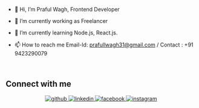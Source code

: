 - 👋 Hi, I’m Praful Wagh, Frontend Developer 

- 🌱 I’m currently working as Freelancer
- 💞️ I’m currently learning Node.js, React.js.
- 📫 How to reach me Email-Id: prafullwagh31@gmail.com / Contact : +91 9423290079

<br/>

## Connect with me  
<div align="center">
<a href="https://github.com/prafulwagh31/" target="_blank">
<img src=https://img.shields.io/badge/github-%2324292e.svg?&style=for-the-badge&logo=github&logoColor=white alt=github style="margin-bottom: 5px;" />
</a>
<a href="www.linkedin.com/in/praful-wagh-a9820416a" target="_blank">
<img src=https://img.shields.io/badge/linkedin-%231E77B5.svg?&style=for-the-badge&logo=linkedin&logoColor=white alt=linkedin style="margin-bottom: 5px;" />
</a>
<a href="https://www.facebook.com" target="_blank">
<img src=https://img.shields.io/badge/facebook-%232E87FB.svg?&style=for-the-badge&logo=facebook&logoColor=white alt=facebook style="margin-bottom: 5px;" />
</a>
<a href="https://instagram.com" target="_blank">
<img src=https://img.shields.io/badge/instagram-%23000000.svg?&style=for-the-badge&logo=instagram&logoColor=white alt=instagram style="margin-bottom: 5px;" />
</a>  
</div>  

<!---
prafulwagh31/praful-wagh is a ✨ special ✨ repository because its `README.md` (this file) appears on your GitHub profile.
You can click the Preview link to take a look at your changes.
--->
